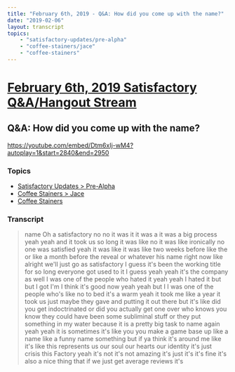 ```yaml
---
title: "February 6th, 2019 - Q&A: How did you come up with the name?"
date: "2019-02-06"
layout: transcript
topics: 
    - "satisfactory-updates/pre-alpha"
    - "coffee-stainers/jace"
    - "coffee-stainers"
---
```

# [February 6th, 2019 Satisfactory Q&A/Hangout Stream](../2019-02-06.md)
## Q&A: How did you come up with the name?
https://youtube.com/embed/Dtm6xIj-wM4?autoplay=1&start=2840&end=2950
### Topics
* [Satisfactory Updates > Pre-Alpha](../topics/satisfactory-updates/pre-alpha.md)
* [Coffee Stainers > Jace](../topics/coffee-stainers/jace.md)
* [Coffee Stainers](../topics/coffee-stainers.md)

### Transcript

> name Oh a satisfactory no no it was it
> it was a it was a big process yeah yeah
> and it took us so long it was like no it
> was like ironically no one was satisfied
> yeah it was like it was like two weeks
> before like the or like a month before
> the reveal or whatever his name right
> now like alright we'll just go as
> satisfactory I guess it's been the
> working title for so long everyone got
> used to it I guess yeah yeah it's the
> company as well I was one of the people
> who hated it yeah yeah I hated it but
> but I got I'm I think it's good now yeah
> yeah but I I was one of the people who's
> like no to bed it's a warm yeah it took
> me like a year it took us just maybe
> they gave and putting it out there but
> it's like did you get indoctrinated or
> did you actually get one over who knows
> you know they could have been some
> subliminal stuff or they put something
> in my water because it is a pretty big
> task to name again yeah yeah it is
> sometimes it's like you you make a game
> base up like a name like a funny name
> something but if ya think it's around me
> like it's like this represents us our
> soul our hearts our identity it's just
> crisis this Factory yeah it's not it's
> not amazing it's just
> it's it's fine it's also a nice thing
> that if we just get average reviews it's
